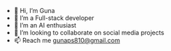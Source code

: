 - 👋 Hi, I’m Guna
- 👀 I’m a Full-stack developer
- 🌱 I’m an AI enthusiast
- 💞️ I’m looking to collaborate on social media projects
- 📫 Reach me gunaps810@gmail.com

<!---
guna81/guna81 is a ✨ special ✨ repository because its `README.md` (this file) appears on your GitHub profile.
You can click the Preview link to take a look at your changes.
--->
